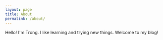 ```yaml
---
layout: page
title: About
permalink: /about/
---
```


Hello! I'm Trong. I like learning and trying new things. Welcome to my blog!